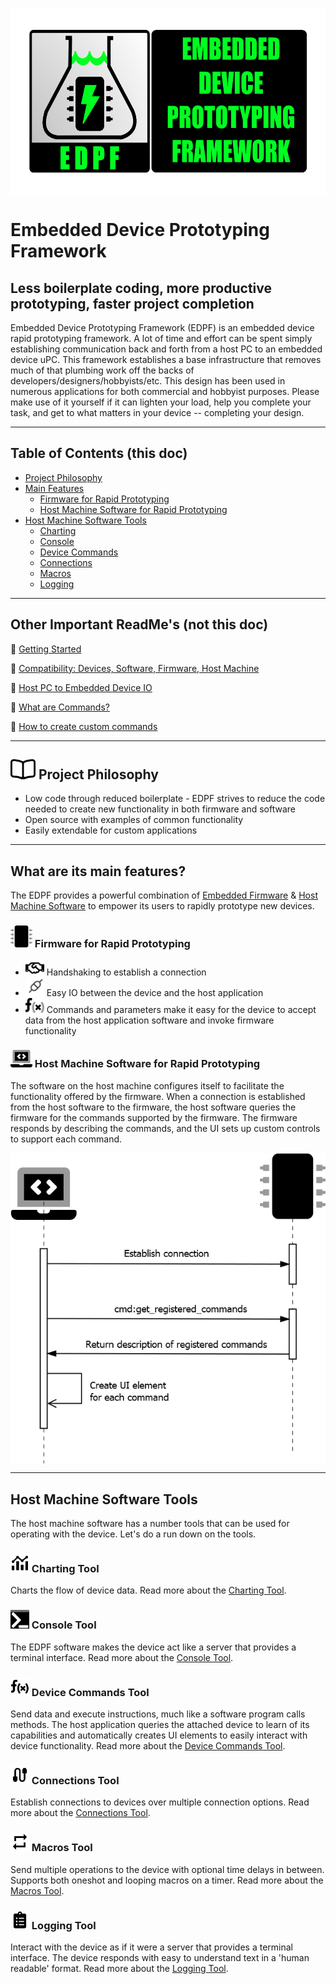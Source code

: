 <img src='./Resources/Media/graphics/github_social_media_preview.png' style='display: block;
  margin-left: auto;
  margin-right: auto; height:299px
  /*width: 70%;*/'/>
  
<!--TODO: add gifs of host tools, link to host section below-->
# Embedded Device Prototyping Framework
##  Less boilerplate coding, more productive prototyping, faster project completion

Embedded Device Prototyping Framework (EDPF) is an embedded device rapid prototyping framework. A lot of time and effort can be spent simply establishing communication back and forth from a host PC to an embedded device uPC.  This framework establishes a base infrastructure that removes much of that plumbing work off the backs of developers/designers/hobbyists/etc.  This design has been used in numerous applications for both commercial and hobbyist purposes.  Please make use of it yourself if it can lighten your load, help you complete your task, and get to what matters in your device -- completing your design.


---
## Table of Contents (this doc)
* [Project Philosophy](#id-proj-philosophy)
* [Main Features](#id-main-features)
  * [Firmware for Rapid Prototyping](#id-firwmare-rapid)
  * [Host Machine Software for Rapid Prototyping](#id-software-rapid)
* [Host Machine Software Tools](#id-hostapp-tools)
   * [Charting](#id-tool-charting)
   * [Console](#id-tool-console)
   * [Device Commands](#id-tool-devicecommands)
   * [Connections](#id-tool-connections)
   * [Macros](#id-tool-macros)
   * [Logging](#id-tool-logging)

---
## Other Important ReadMe's (not this doc)

:link: [Getting Started](./getting_started.md)

:link: [Compatibility: Devices, Software, Firmware, Host Machine](./compatibility_devices_software_host_machine.md)

:link: [Host PC to Embedded Device IO](./host_pc_to_embedded_device_io.md)

:link: [What are Commands?](./device_commands.md#id-what-are-commands)

:link: [How to create custom commands](./device_commands.md#id-create-custom-commands)



---
<a id='id-proj-philosophy'></a>

## <img src='Resources/Media/graphics/book-open.svg' style="width:40px;"/> Project Philosophy
* Low code through reduced boilerplate - EDPF strives to reduce the code needed to create new functionality in both firmware and software
* Open source with examples of common functionality
* Easily extendable for custom applications

<a id='id-firwmare-rapid'></a>

---
<a id='id-main-features'></a>

## What are its main features?

The EDPF provides a powerful combination of [Embedded Firmware](#id-firwmare-rapid) & [Host Machine Software](#id-software-rapid) to empower its users to rapidly prototype new devices.



### <img src='Resources/Media/graphics/microchip_duotone.svg' style="width:35px;"/> Firmware for Rapid Prototyping

* <img src='Resources/Media/graphics/handshake.svg' style="width:30px;"/> Handshaking to establish a connection
* <img src='Resources/Media/graphics/connect-plugged.svg' style="width:30px;"/> Easy IO between the device and the host application
* <img src='Resources/Media/graphics/function.svg' style="width:30px;"/> Commands and parameters make it easy for the device to accept data from the host application software and invoke firmware functionality 

<a id='id-software-rapid'></a>

### <img src='Resources/Media/graphics/laptop-code.svg' style="width:35px;"/> Host Machine Software for Rapid Prototyping

The software on the host machine configures itself to facilitate the functionality offered by the firmware.  When a connection is established from the host software to the firmware, the host software queries the firmware for the commands supported by the firmware.  The firmware responds by describing the commands, and the UI sets up custom controls to support each command.

<img src='Resources/Media/uml/ui_config.png' style='display: block;
  margin-left: auto;
  margin-right: auto; 
  /*width: 70%;*/'/>
  
---

<a id='id-hostapp-tools'></a>  

## Host Machine Software Tools

The host machine software has a number tools that can be used for operating with the device.  Let's do a run down on the tools.

<a id='id-tool-charting'></a>

### <img src='PC/HostApp/HostApp/Resources/charts.png' style="width:30px;"/> Charting Tool
Charts the flow of device data. Read more about the [Charting Tool](./tool-charting.md).

<a id='id-tool-console'></a>

### <img src='PC/HostApp/HostApp/Resources/cmd_icon.png' style="width:30px;" />  Console Tool
The EDPF software makes the device act like a server that provides a terminal interface.  Read more about the [Console Tool](./tool-console.md).
  
<a id='id-tool-devicecommands'></a>

### <img src='PC/HostApp/HostApp/Resources/function.png' style="width:30px;" /> Device Commands Tool
Send data and execute instructions, much like a software program calls methods. The host application queries the attached device to learn of its capabilities and automatically creates UI elements to easily interact with device functionality. Read more about the [Device Commands Tool](./tool-devicecommands.md).

<a id='id-tool-connections'></a>

### <img src='PC/HostApp/HostApp/Resources/baseline_cable_black.png' style="width:30px;"/> Connections Tool
Establish connections to devices over multiple connection options.  Read more about the [Connections Tool](./tool-connections.md).
 
<a id='id-tool-macros'></a>

### <img src='PC/HostApp/HostApp/Resources/repeat.png' style="width:30px;"/> Macros Tool
Send multiple operations to the device with optional time delays in between. Supports both oneshot and looping macros on a timer. Read more about the [Macros Tool](./tool-macros.md).

<a id='id-tool-logging'></a>

### <img src='PC/HostApp/HostApp/Resources/clipboard-list.png' style="width:30px;"/> Logging Tool
Interact with the device as if it were a server that provides a terminal interface. The device responds with easy to understand text in a 'human readable' format. Read more about the [Logging Tool](./tool-logging.md).